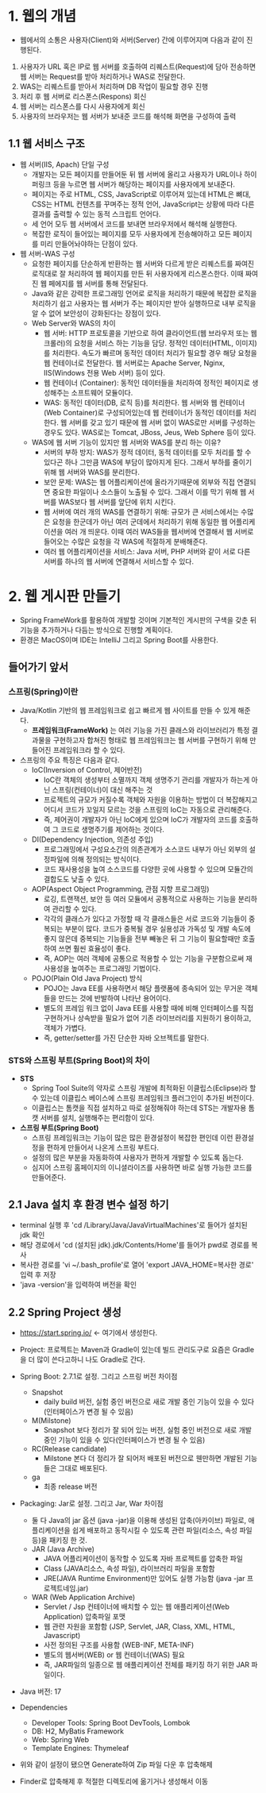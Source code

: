 # 1. 웹의 개념
- 웹에서의 소통은 사용자(Client)와 서버(Server) 간에 이루어지며 다음과 같이 진행된다.
1. 사용자가 URL 혹은 IP로 웹 서버를 호출하여 리퀘스트(Request)에 담아 전송하면 웹 서버는 Request를 받아 처리하거나 WAS로 전달한다.
2. WAS는 리퀘스트를 받아서 처리하며 DB 작업이 필요할 경우 진행
3. 처리 후 웹 서버로 리스폰스(Respons) 회신
4. 웹 서버는 리스폰스를 다시 사용자에게 회신
5. 사용자의 브라우저는 웹 서버가 보내준 코드를 해석해 화면을 구성하여 출력

## 1.1 웹 서비스 구조
- 웹 서버(IIS, Apach) 단일 구성
  - 개발자는 모든 페이지를 만들어둔 뒤 웹 서버에 올리고 사용자가 URL이나 하이퍼링크 등을 누르면 웹 서버가 해당하는 페이지를 사용자에게 보내준다.
  - 페이지는 주로 HTML, CSS, JavaScript로 이루어져 있는데 HTML은 뼈대, CSS는 HTML 컨텐츠를 꾸며주는 정적 언어, JavaScript는 상황에 따라 다른 결과를 출력할 수 있는 동적 스크립트 언어다.
  - 세 언어 모두 웹 서버에서 코드를 보내면 브라우저에서 해석해 실행한다.
  - 복잡한 로직이 들어있는 페이지를 모두 사용자에게 전송해야하고 모든 페이지를 미리 만들어놔야하는 단점이 있다.
- 웹 서버-WAS 구성
  - 요청한 페이지를 단순하게 반환하는 웹 서버와 다르게 받은 리퀘스트를 짜여진 로직대로 잘 처리하여 웹 페이지를 만든 뒤 사용자에게 리스폰스한다. 이때 짜여진 웹 페에지를 웹 서버를 통해 전달된다.
  - Java와 같은 강력한 프로그래밍 언어로 로직을 처리하기 때문에 복잡한 로직을 처리하기 쉽고 사용자는 웹 서버가 주는 페이지만 받아 실행하므로 내부 로직을 알 수 없어 보안성이 강화된다는 장점이 있다. 
  - Web Server와 WAS의 차이
    - 웹 서버: HTTP 프로토콜을 기반으로 하여 클라이언트(웹 브라우저 또는 웹 크롤러)의 요청을 서비스 하는 기능을 담당. 정적인 데이터(HTML, 이미지)를 처리한다. 속도가 빠르며 동적인 데이터 처리가 필요할 경우 해당 요청을 웹 컨테이너로 전달한다. 웹 서버로는 Apache Server, Nginx, IIS(Windows 전용 Web 서버) 등이 있다.
    - 웹 컨테이너 (Container): 동적인 데이터들을 처리하여 정적인 페이지로 생성해주는 소프트웨어 모듈이다.
    - WAS: 동적인 데이터(DB, 로직 등)를 처리한다. 웹 서버와 웹 컨테이너(Web Container)로 구성되어있는데 웹 컨테이너가 동적인 데이터를 처리한다. 웹 서버를 갖고 있기 때문에 웹 서버 없이 WAS로만 서버를 구성하는 경우도 있다. WAS로는 Tomcat, JBoss, Jeus, Web Sphere 등이 있다.
  - WAS에 웹 서버 기능이 있지만 웹 서버와 WAS를 분리 하는 이유?
    - 서버의 부하 방지: WAS가 정적 데이터, 동적 데이터를 모두 처리를 할 수 있다곤 하나 그만큼 WAS에 부담이 많아지게 된다. 그래서 부하를 줄이기 위해 웹 서버와 WAS를 분리한다.
    - 보안 문제: WAS는 웹 어플리케이션에 올라가기때문에 외부와 직접 연결되면 중요한 파일이나 소스들이 노출될 수 있다. 그래서 이를 막기 위해 웹 서버를 WAS보다 웹 서버를 앞단에 위치 시킨다.
    - 웹 서버에 여러 개의 WAS를 연결하기 위해: 규모가 큰 서비스에서는 수많은 요청을 한군데가 아닌 여러 군데에서 처리하기 위해 동일한 웹 어플리케이션을 여러 개 띄운다. 이때 여러 WAS들을 웹서버에 연결해서 웹 서버로 들어오는 수많은 요청을 각 WAS에 적절하게 분배해준다. 
    - 여러 웹 어플리케이션을 서비스: Java 서버, PHP 서버와 같이 서로 다른 서버를 하나의 웹 서버에 연결해서 서비스할 수 있다.


# 2. 웹 게시판 만들기
- Spring FrameWork를 활용하여 개발할 것이며 기본적인 게시판의 구색을 갖춘 뒤 기능을 추가하거나 다듬는 방식으로 진행할 계획이다.
- 환경은 MacOS이며 IDE는 IntelliJ 그리고 Spring Boot를 사용한다.

## 들어가기 앞서
### 스프링(Spring)이란
- Java/Kotlin 기반의 웹 프레임워크로 쉽고 빠르게 웹 사이트를 만들 수 있게 해준다.
  - **프레임워크(FrameWork)** 는 여러 기능을 가진 클래스와 라이브러리가 특정 결과물을 구현하고자 합쳐진 형태로 웹 프레임워크는 웹 서버를 구현하기 위해 만들어진 프레임워크라 할 수 있다.
- 스프링의 주요 특징은 다음과 같다.
  - IoC(Inversion of Control, 제어반전)
    - IoC란 객체의 생성부터 소멸까지 객체 생명주기 관리를 개발자가 하는게 아닌 스프링(컨테이너)이 대신 해주는 것
    - 프로젝트의 규모가 커질수록 객체와 자원을 이용하는 방법이 더 복잡해지고 어디서 코드가 꼬일지 모르는 것을 스프링의 IoC는 자동으로 관리해준다.
    - 즉, 제어권이 개발자가 아닌 IoC에게 있으며 IoC가 개발자의 코드를 호출하여 그 코드로 생명주기를 제어하는 것이다.
  - DI(Dependency Injection, 의존성 주입)
    - 프로그래밍에서 구성요소간의 의존관계가 소스코드 내부가 아닌 외부의 설정파일에 의해 정의되는 방식이다.
    - 코드 재사용성을 높여 소스코드를 다양한 곳에 사용할 수 있으며 모듈간의 결합도도 낮출 수 있다.
  - AOP(Aspect Object Programming, 관점 지향 프로그래밍)
    - 로깅, 트랜잭션, 보안 등 여러 모듈에서 공통적으로 사용하는 기능을 분리하여 관리할 수 있다.
    - 각각의 클래스가 있다고 가정할 때 각 클래스들은 서로 코드와 기능들이 중복되는 부분이 많다. 코드가 중복될 경우 실용성과 가독성 및 개발 속도에 좋지 않은데 중복되는 기능들을 전부 빼놓은 뒤 그 기능이 필요할때만 호출하여 쓰면 훨씬 효율성이 좋다.
    - 즉, AOP는 여러 객체에 공통으로 적용할 수 있는 기능을 구분함으로써 재사용성을 높여주는 프로그래밍 기법이다.
  - POJO(Plain Old Java Project) 방식
    - POJO는 Java EE를 사용하면서 해당 플랫폼에 종속되어 있는 무거운 객체들을 만드는 것에 반발하여 나타난 용어이다.
    - 별도의 프레임 워크 없이 Java EE를 사용할 때에 비해 인터페이스를 직접 구현하거나 상속받을 필요가 없어 기존 라이브러리를 지원하기 용이하고, 객체가 가볍다.
    - 즉, getter/setter를 가진 단순한 자바 오브젝트를 말한다.

### STS와 스프링 부트(Spring Boot)의 차이
- **STS**
  - Spring Tool Suite의 약자로 스프링 개발에 최적화된 이클립스(Eclipse)라 할 수 있는데 이클립스 베이스에 스프링 프레임워크 플러그인이 추가된 버전이다.
  - 이클립스는 톰캣을 직접 설치하고 따로 설정해줘야 하는데 STS는 개발자용 톰캣 서버를 설치, 실행해주는 편리함이 있다.
- **스프링 부트(Spring Boot)**
  - 스프링 프레임워크는 기능이 많은 많은 환경설정이 복잡한 편인데 이런 환경설정을 편하게 만들어서 나온게 스프링 부트다.
  - 설정의 많은 부분을 자동화하여 사용자가 편하게 개발할 수 있도록 돕는다.
  - 심지어 스프링 홈페이지의 이니셜라이즈를 사용하면 바로 실행 가능한 코드를 만들어준다.
 

## 2.1 Java 설치 후 환경 변수 설정 하기
- terminal 실행 후 'cd /Library/Java/JavaVirtualMachines'로 들어가 설치된 jdk 확인
- 해당 경로에서 'cd (설치된 jdk).jdk/Contents/Home'를 들어가 pwd로 경로를 복사
- 복사한 경로를 'vi ~/.bash_profile'로 열어 'export JAVA_HOME=복사한 경로' 입력 후 저장
- 'java -version'을 입력하여 버전을 확인

## 2.2 Spring Project 생성
- https://start.spring.io/ <- 여기에서 생성한다.
- Project: 프로젝트는 Maven과 Gradle이 있는데 빌드 관리도구로 요즘은 Gradle을 더 많이 쓴다고하니 나도 Gradle로 간다.
- Spring Boot: 2.7.1로 설정. 그리고 스프링 버전 차이점
  - Snapshot
    - daily build 버전, 실험 중인 버전으로 새로 개발 중인 기능이 있을 수 있다(인터페이스가 변경 될 수 있음)
  - M(Milstone)
    - Snapshot 보다 정리가 잘 되어 있는 버전, 실험 중인 버전으로 새로 개발 중인 기능이 있을 수 있다(인터페이스가 변경 될 수 있음)
  - RC(Release candidate)
    - Milstone 본다 더 정리가 잘 되어저 배포된 버전으로 웬만하면 개발된 기능들은 그대로 배포된다.
  - ga
    - 최종 release 버전
- Packaging: Jar로 설정. 그리고 Jar, War 차이점
  - 둘 다 Java의 jar 옵션 (java -jar)을 이용해 생성된 압축(아카이브) 파일로, 애플리케이션을 쉽게 배포하고 동작시킬 수 있도록 관련 파일(리소스, 속성 파일 등)을 패키징 한 것.
  - JAR (Java Archive)
    - JAVA 어플리케이션이 동작할 수 있도록 자바 프로젝트를 압축한 파일
    - Class (JAVA리소스, 속성 파일), 라이브러리 파일을 포함함
    - JRE(JAVA Runtime Environment)만 있어도 실행 가능함 (java -jar 프로젝트네임.jar)
  - WAR (Web Application Archive)
    - Servlet / Jsp 컨테이너에 배치할 수 있는 웹 애플리케이션(Web Application) 압축파일 포맷
    - 웹 관련 자원을 포함함 (JSP, Servlet, JAR, Class, XML, HTML, Javascript)
    - 사전 정의된 구조를 사용함 (WEB-INF, META-INF)
    - 별도의 웹서버(WEB) or 웹 컨테이너(WAS) 필요
    - 즉, JAR파일의 일종으로 웹 애플리케이션 전체를 패키징 하기 위한 JAR 파일이다.
- Java 버전: 17
- Dependencies
  - Developer Tools: Spring Boot DevTools, Lombok
  - DB: H2, MyBatis Framework
  - Web: Spring Web
  - Template Engines: Thymeleaf

- 위와 같이 설정이 됐으면 Generate하여 Zip 파일 다운 후 압축해제
- Finder로 압축해제 후 적절한 디렉토리에 옮기거나 생성해서 이동
